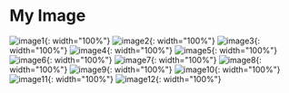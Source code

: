 # My Image

![image1](images/Screenshot%202025-04-01%20010556.png){: width="100%"}
![image2](images/Screenshot%202025-04-01%20011819.png){: width="100%"}
![image3](images/Screenshot%202025-04-01%20011846.png){: width="100%"}
![image4](images/Screenshot%202025-04-01%20011944.png){: width="100%"}
![image5](images/Screenshot%202025-04-01%20012007.png){: width="100%"}
![image6](images/Screenshot%202025-04-01%20012024.png){: width="100%"}
![image7](images/Screenshot%202025-04-01%20012035.png){: width="100%"}
![image8](images/Screenshot%202025-04-01%20012053.png){: width="100%"}
![image9](images/Screenshot%202025-04-01%20012132.png){: width="100%"}
![image10](images/Screenshot%202025-04-01%20012207.png){: width="100%"}
![image11](images/Screenshot%202025-04-01%20015425.png){: width="100%"}
![image12](images/Screenshot%202025-04-01%20023543.png){: width="100%"}
